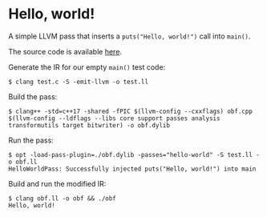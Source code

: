 # Hello, world!

A simple LLVM pass that inserts a `puts("Hello, world!")` call into `main()`.

The source code is available [here](https://github.com/gemesa/phantom-pass/tree/main/src/0-hello-world).

Generate the IR for our empty `main()` test code:

```
$ clang test.c -S -emit-llvm -o test.ll
```

Build the pass:

```
$ clang++ -std=c++17 -shared -fPIC $(llvm-config --cxxflags) obf.cpp $(llvm-config --ldflags --libs core support passes analysis transformutils target bitwriter) -o obf.dylib
```

Run the pass:

```
$ opt -load-pass-plugin=./obf.dylib -passes="hello-world" -S test.ll -o obf.ll
HelloWorldPass: Successfully injected puts("Hello, world!") into main
```

Build and run the modified IR:

```
$ clang obf.ll -o obf && ./obf
Hello, world!
```
